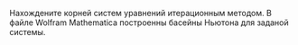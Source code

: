 Нахождените корней систем уравнений итерационным методом. В файле Wolfram Mathematica построенны басейны Ньютона для заданой системы. 
